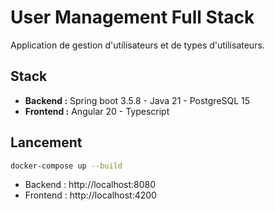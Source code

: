 # User Management Full Stack

Application de gestion d'utilisateurs et de types d'utilisateurs.

## Stack

- **Backend :** Spring boot 3.5.8 - Java 21 - PostgreSQL 15
- **Frontend :** Angular 20 - Typescript

## Lancement

```bash
docker-compose up --build
```

- Backend : http://localhost:8080
- Frontend : http://localhost:4200
